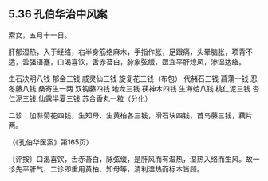 ## 5.36 孔伯华治中风案

索女，五月十一日。

肝郁湿热，入于经络，右半身筋络麻木，手指作胀，足跟痛，头晕脑胀，项背不适，舌强语蹇，口渴喜饮，舌赤苔白，脉象弦缓，亟宜平肝熄风，渗湿达络。

生石决明八钱 郁金三钱 威灵仙三钱 旋复花三钱（布包） 代赭石三钱 菖蒲一钱 忍冬藤八钱 桑寄生一两 双钩藤四钱 地龙三钱 茯神木四钱 生海蛤八钱 桃仁泥三钱 杏仁泥三钱 仙露半夏三钱 苏合香丸一粒（分化）

二诊：加滁菊花四钱，生知母、生黄柏各三钱，滑石块四钱，首乌藤三钱，藕片两。

（《孔伯华医案》第165页）

〔评按〕口渴喜饮，舌赤苔白，脉弦缓，是肝风而有湿热，湿热入络而生风。故一诊先平肝气，二诊即重用黄柏、知母等，清利湿热而标本皆顾。
